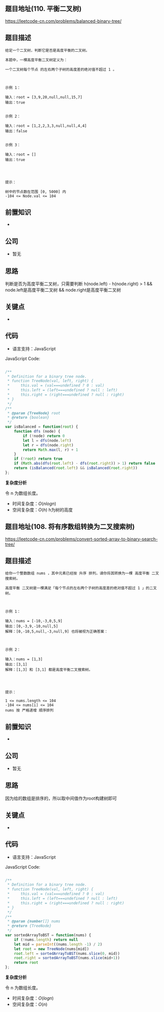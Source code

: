 
## 题目地址(110. 平衡二叉树)

https://leetcode-cn.com/problems/balanced-binary-tree/

## 题目描述

```
给定一个二叉树，判断它是否是高度平衡的二叉树。

本题中，一棵高度平衡二叉树定义为：

一个二叉树每个节点 的左右两个子树的高度差的绝对值不超过 1 。

 

示例 1：

输入：root = [3,9,20,null,null,15,7]
输出：true


示例 2：

输入：root = [1,2,2,3,3,null,null,4,4]
输出：false


示例 3：

输入：root = []
输出：true


 

提示：

树中的节点数在范围 [0, 5000] 内
-104 <= Node.val <= 104
```

## 前置知识

- 

## 公司

- 暂无

## 思路

判断是否为高度平衡二叉树，只需要判断 h(node.left) - h(node.right) > 1 && node.left是高度平衡二叉树 && node.right是高度平衡二叉树

## 关键点

-  

## 代码

- 语言支持：JavaScript

JavaScript Code:

```javascript

/**
 * Definition for a binary tree node.
 * function TreeNode(val, left, right) {
 *     this.val = (val===undefined ? 0 : val)
 *     this.left = (left===undefined ? null : left)
 *     this.right = (right===undefined ? null : right)
 * }
 */
/**
 * @param {TreeNode} root
 * @return {boolean}
 */
var isBalanced = function(root) {
    function dfs (node) {
        if (!node) return 0
        let l = dfs(node.left)
        let r = dfs(node.right)
        return Math.max(l, r) + 1
    }
    if (!root) return true
    if (Math.abs(dfs(root.left) - dfs(root.right)) > 1) return false
    return (isBalanced(root.left) && isBalanced(root.right))
};

```


**复杂度分析**

令 n 为数组长度。

- 时间复杂度：$O(nlogn)$
- 空间复杂度：$O(h)$ h为树的高度



## 题目地址(108. 将有序数组转换为二叉搜索树)

https://leetcode-cn.com/problems/convert-sorted-array-to-binary-search-tree/

## 题目描述

```
给你一个整数数组 nums ，其中元素已经按 升序 排列，请你将其转换为一棵 高度平衡 二叉搜索树。

高度平衡 二叉树是一棵满足「每个节点的左右两个子树的高度差的绝对值不超过 1 」的二叉树。

 

示例 1：

输入：nums = [-10,-3,0,5,9]
输出：[0,-3,9,-10,null,5]
解释：[0,-10,5,null,-3,null,9] 也将被视为正确答案：



示例 2：

输入：nums = [1,3]
输出：[3,1]
解释：[1,3] 和 [3,1] 都是高度平衡二叉搜索树。


 

提示：

1 <= nums.length <= 104
-104 <= nums[i] <= 104
nums 按 严格递增 顺序排列
```

## 前置知识

- 

## 公司

- 暂无

## 思路

因为给的数组是排序的，所以取中间值作为root构建树即可

## 关键点

-  

## 代码

- 语言支持：JavaScript

JavaScript Code:

```javascript

/**
 * Definition for a binary tree node.
 * function TreeNode(val, left, right) {
 *     this.val = (val===undefined ? 0 : val)
 *     this.left = (left===undefined ? null : left)
 *     this.right = (right===undefined ? null : right)
 * }
 */
/**
 * @param {number[]} nums
 * @return {TreeNode}
 */
var sortedArrayToBST = function(nums) {
    if (!nums.length) return null
    let mid = parseInt((nums.length -1) / 2)
    let root = new TreeNode(nums[mid])
    root.left = sortedArrayToBST(nums.slice(0, mid))
    root.right = sortedArrayToBST(nums.slice(mid+1))
    return root
};

```


**复杂度分析**

令 n 为数组长度。

- 时间复杂度：$O(logn)$
- 空间复杂度：$O(n)$


